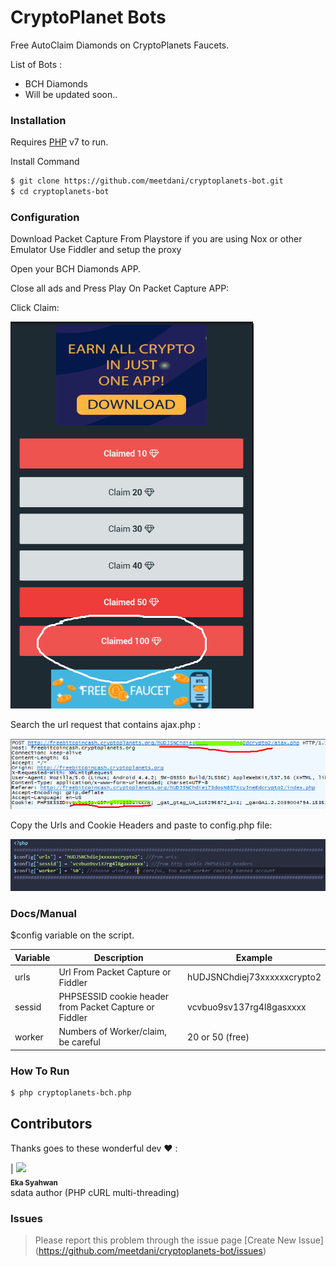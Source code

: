 # CryptoPlanet Bots

Free AutoClaim Diamonds on CryptoPlanets Faucets.

List of Bots :

  - BCH Diamonds
  - Will be updated soon..
  
### Installation

Requires [PHP](https://php.net/) v7 to run.

Install Command

```sh
$ git clone https://github.com/meetdani/cryptoplanets-bot.git
$ cd cryptoplanets-bot
```
### Configuration

Download Packet Capture From Playstore
if you are using Nox or other Emulator Use Fiddler and setup the proxy

Open your BCH Diamonds APP.

Close all ads and Press Play On Packet Capture APP:



Click Claim:

![Claim](/src/Screenshot_2.png?raw=true)

Search the url request that contains ajax.php :

![Capturing Packets](/src/Screenshot_1.png?raw=true)

Copy the Urls and Cookie Headers and paste to config.php file:

![Claim](/src/Screenshot_3.png?raw=true)

### Docs/Manual

$config variable on the script.

| Variable | Description | Example
| ------ | ------ | ------ |
| urls | Url From Packet Capture or Fiddler | hUDJSNChdiej73xxxxxxcrypto2
| sessid | PHPSESSID cookie header from Packet Capture or Fiddler | vcvbuo9sv137rg4l8gasxxxx
| worker | Numbers of Worker/claim, be careful | 20 or 50 (free)

### How To Run

```sh
$ php cryptoplanets-bch.php
```

## Contributors

Thanks goes to these wonderful dev ❤️ :

<!-- ALL-CONTRIBUTORS-LIST:START - Do not remove or modify this section -->
<!-- prettier-ignore -->
| [<img src="https://avatars3.githubusercontent.com/u/5636480?s=460&v=4" width="100px;"/><br /><sub><b>Eka Syahwan</b></sub>](https://github.com/radenvodka)<br /> sdata author (PHP cURL multi-threading)
<!-- ALL-CONTRIBUTORS-LIST:END -->

### Issues 
> Please report this problem through the issue page [Create New Issue] (https://github.com/meetdani/cryptoplanets-bot/issues)
